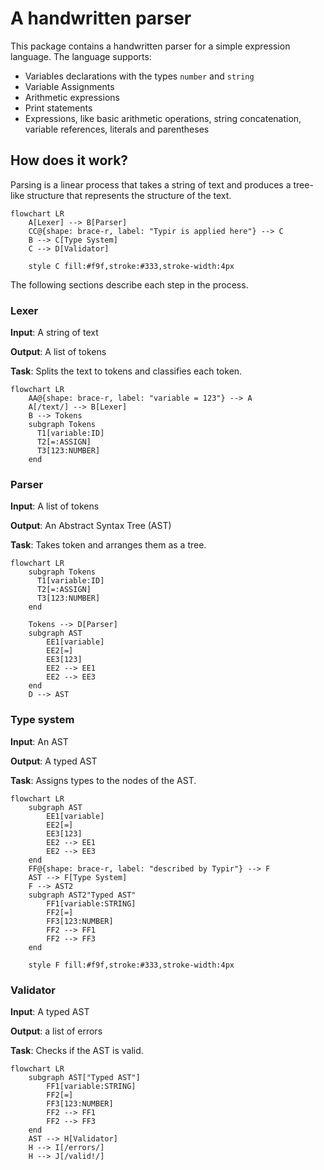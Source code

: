 # A handwritten parser

This package contains a handwritten parser for a simple expression language.
The language supports:

- Variables declarations with the types `number` and `string`
- Variable Assignments
- Arithmetic expressions
- Print statements
- Expressions, like basic arithmetic operations, string concatenation, variable references, literals and parentheses

## How does it work?

Parsing is a linear process that takes a string of text and produces a tree-like structure that represents the structure of the text.

```mermaid
flowchart LR
    A[Lexer] --> B[Parser]
    CC@{shape: brace-r, label: "Typir is applied here"} --> C
    B --> C[Type System]
    C --> D[Validator]

    style C fill:#f9f,stroke:#333,stroke-width:4px
```

The following sections describe each step in the process.

### Lexer

**Input**: A string of text

**Output**: A list of tokens

**Task**: Splits the text to tokens and classifies each token.

```mermaid
flowchart LR
    AA@{shape: brace-r, label: "variable = 123"} --> A
    A[/text/] --> B[Lexer]
    B --> Tokens
    subgraph Tokens
      T1[variable:ID]
      T2[=:ASSIGN]
      T3[123:NUMBER]
    end
```

### Parser

**Input**: A list of tokens

**Output**: An Abstract Syntax Tree (AST)

**Task**: Takes token and arranges them as a tree.

```mermaid
flowchart LR
    subgraph Tokens
      T1[variable:ID]
      T2[=:ASSIGN]
      T3[123:NUMBER]
    end

    Tokens --> D[Parser]
    subgraph AST
        EE1[variable]
        EE2[=]
        EE3[123]
        EE2 --> EE1
        EE2 --> EE3
    end
    D --> AST
```

### Type system

**Input**: An AST

**Output**: A typed AST

**Task**: Assigns types to the nodes of the AST.

```mermaid
flowchart LR
    subgraph AST
        EE1[variable]
        EE2[=]
        EE3[123]
        EE2 --> EE1
        EE2 --> EE3
    end
    FF@{shape: brace-r, label: "described by Typir"} --> F
    AST --> F[Type System]
    F --> AST2
    subgraph AST2"Typed AST"
        FF1[variable:STRING]
        FF2[=]
        FF3[123:NUMBER]
        FF2 --> FF1
        FF2 --> FF3
    end

    style F fill:#f9f,stroke:#333,stroke-width:4px
```

### Validator

**Input**: A typed AST

**Output**: a list of errors

**Task**: Checks if the AST is valid.

```mermaid
flowchart LR
    subgraph AST["Typed AST"]
        FF1[variable:STRING]
        FF2[=]
        FF3[123:NUMBER]
        FF2 --> FF1
        FF2 --> FF3
    end
    AST --> H[Validator]
    H --> I[/errors/]
    H --> J[/valid!/]
```
